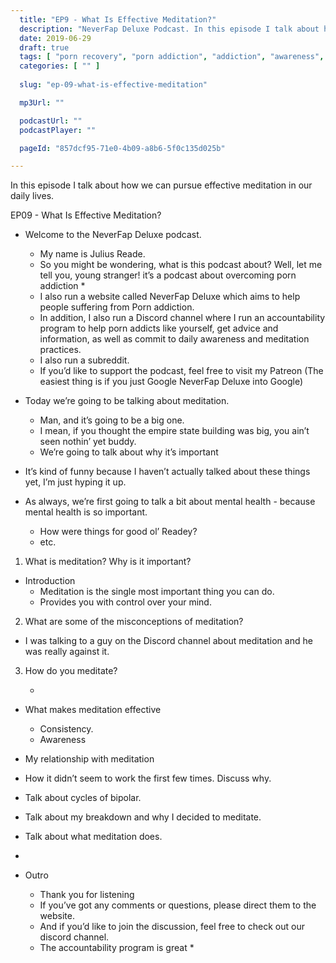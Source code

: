 ```yaml
---
  title: "EP9 - What Is Effective Meditation?"
  description: "NeverFap Deluxe Podcast. In this episode I talk about how we can pursue effective meditation in our daily lives."
  date: 2019-06-29
  draft: true
  tags: [ "porn recovery", "porn addiction", "addiction", "awareness", "nofap", "neverfap", "neverfap deluxe", "neverfap basics", "nofap podcast", "neverfap podcast", "neverfap deluxe podcast" ]
  categories: [ "" ]
  
  slug: "ep-09-what-is-effective-meditation"

  mp3Url: ""

  podcastUrl: ""
  podcastPlayer: ""

  pageId: "857dcf95-71e0-4b09-a8b6-5f0c135d025b"

---
```


In this episode I talk about how we can pursue effective meditation in our daily lives. 



EP09 - What Is Effective Meditation?

- Welcome to the NeverFap Deluxe podcast. 
  - My name is Julius Reade. 
  - So you might be wondering, what is this podcast about? Well, let me tell you, young stranger! it’s a podcast about overcoming porn addiction *
  - I also run a website called NeverFap Deluxe which aims to help people suffering from Porn addiction.
  - In addition, I also run a Discord channel where I run an accountability program to help porn addicts like yourself, get advice and information, as well as commit to daily awareness and meditation practices.
  - I also run a subreddit. 
  - If you’d like to support the podcast, feel free to visit my Patreon (The easiest thing is if you just Google NeverFap Deluxe into Google)

- Today we’re going to be talking about meditation. 
  - Man, and it’s going to be a big one. 
  - I mean, if you thought the empire state building was big, you ain’t seen nothin’ yet buddy. 
  - We’re going to talk about why it’s important 

- It’s kind of funny because I haven’t actually talked about these things yet, I’m just hyping it up. 

- As always, we’re first going to talk a bit about mental health - because mental health is so important.
  - How were things for good ol’ Readey?
  - etc.  


1. What is meditation? Why is it important?

- Introduction
    - Meditation is the single most important thing you can do.
    - Provides you with control over your mind. 


2. What are some of the misconceptions of meditation? 

- I was talking to a guy on the Discord channel about meditation and he was really against it. 



3. How do you meditate?

    - 

- What makes meditation effective
    - Consistency. 
    - Awareness 

- My relationship with meditation
- How it didn’t seem to work the first few times. Discuss why. 
- Talk about cycles of bipolar. 
- Talk about my breakdown and why I decided to meditate.
- Talk about what meditation does.
- 


- Outro
    - Thank you for listening
    - If you’ve got any comments or questions, please direct them to the website. 
    - And if you’d like to join the discussion, feel free to check out our discord channel. 
    - The accountability program is great * 


